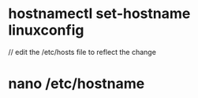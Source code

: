 # hostnamectl set-hostname linuxconfig

// edit the /etc/hosts file to reflect the change

# nano /etc/hostname

